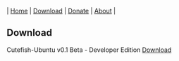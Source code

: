 | [Home](https://github.com/cutefish-ubuntu) | [Download](https://github.com/cutefish-ubuntu/cutefish-ubuntu/blob/master/Download.md) | [Donate](https://github.com/cutefish-ubuntu/cutefish-ubuntu/blob/master/Donate.md) | [About](https://github.com/cutefish-ubuntu/cutefish-ubuntu/blob/master/About.md) |

## Download

Cutefish-Ubuntu v0.1 Beta - Developer Edition [Download](https://bit.ly/3yEfrmd)
